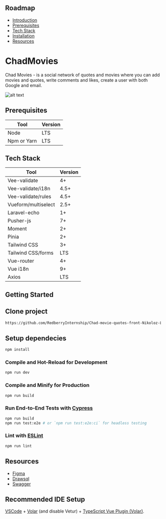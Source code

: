## Roadmap

- [Introduction](#ChadMovies)
- [Prerequisites](#prerequisites)
- [Tech Stack](#teack-stack)
- [Installation](#getting-started)
- [Resources](#resources)

# ChadMovies

Chad Movies -
is a social network of quotes and movies where you can add movies and quotes, write comments and likes, create a user with both Google and email.

![alt text](https://i.ibb.co/r6p7hLH/Screenshot-from-2022-08-02-00-48-45.png)

## Prerequisites

| Tool        | Version |
| ----------- | ------- |
| Node        | LTS     |
| Npm or Yarn | LTS     |

## Tech Stack

| Tool                | Version |
| ------------------- | ------- |
| Vee-validate        | 4+      |
| Vee-validate/i18n   | 4.5+    |
| Vee-validate/rules  | 4.5+    |
| Vueform/multiselect | 2.5+    |
| Laravel-echo        | 1+      |
| Pusher-js           | 7+      |
| Moment              | 2+      |
| Pinia               | 2+      |
| Tailwind CSS        | 3+      |
| Tailwind CSS/forms  | LTS     |
| Vue-router          | 4+      |
| Vue i18n            | 9+      |
| Axios               | LTS     |

## Getting Started

## Clone project

```sh
https://github.com/RedberryInternship/Chad-movie-quotes-front-Nikoloz-Lomtadze.git
```

## Setup dependecies

```sh
npm install
```

### Compile and Hot-Reload for Development

```sh
npm run dev
```

### Compile and Minify for Production

```sh
npm run build
```

### Run End-to-End Tests with [Cypress](https://www.cypress.io/)

```sh
npm run build
npm run test:e2e # or `npm run test:e2e:ci` for headless testing
```

### Lint with [ESLint](https://eslint.org/)

```sh
npm run lint
```

## Resources

- [Figma](https://www.figma.com/file/5uMXCg3itJwpzh9cVIK3hA/Movie-Quotes-Bootcamp-assignment?node-id=0%3A1)
- [Drawsql](https://drawsql.app/redberry-21/diagrams/chad-movies)
- [Swagger](https://google.ge)

## Recommended IDE Setup

[VSCode](https://code.visualstudio.com/) + [Volar](https://marketplace.visualstudio.com/items?itemName=Vue.volar) (and disable Vetur) + [TypeScript Vue Plugin (Volar)](https://marketplace.visualstudio.com/items?itemName=Vue.vscode-typescript-vue-plugin).
